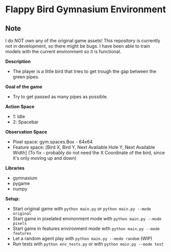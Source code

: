 # Flappy Bird Gymnasium Environment

## Note
I do NOT own any of the original game assets! This repository is currently not in development, so there might be bugs. I have been able to train models with the current environment so it is functional.

**Description**
* The player is a little bird that tries to get trough the gap between the green pipes.

**Goal of the game**
* Try to get passed as many pipes as possible.

**Action Space**
* 1: Idle
* 2: Spacebar

**Observation Space**
* Pixel space: gym.spaces.Box - 64x64
* Feature space: [Bird X, Bird Y, Next Available Hole Y, Next Available Width] (To fix - probably do not need the X Coordinate of the bird, since it's only moving up and down)

**Libraries**
* gymnasium
* pygame
* numpy

**Setup:**
* Start original game with `python main.py` or `python main.py --mode original`
* Start game in pixelated environment mode with `python main.py --mode pixels`
* Start game in features environment mode with `python main.py --mode features`
* Let a random agent play with `python main.py --mode random` (WIP)
* Run tests with `python env_tests.py` or with `python main.py --mode test`
